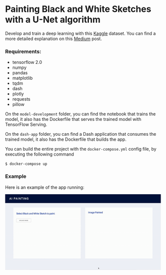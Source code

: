# Painting Black and White Sketches with a U-Net algorithm

Develop and train a deep learning with this [Kaggle](https://www.kaggle.com/wuhecong/danbooru-sketch-pair-128x) dataset. You can find a more detailed explanation on this [Medium](https://link.medium.com/XkPMqLlMMcb) post.

### Requirements:
- tensorflow 2.0
- numpy
- pandas
- matplotlib
- tqdm
- dash
- plotly
- requests
- pillow



On the `model-development` folder, you can find the notebook that trains the model, it also has the Dockerfile that serves the trained model with TensorFlow Serving.

On the `dash-app` folder, you can find a Dash application that consumes the trained model, it also has the Dockerfile that builds the app.

You can build the entire project with the `docker-compose.yml` config file, by executing the following command
```
$ docker-compose up
```


### Example

Here is an example of the app running:

![ ](https://github.com/luchonaveiro/color-sketch/blob/master/dash-app/assets/example_app.gif)